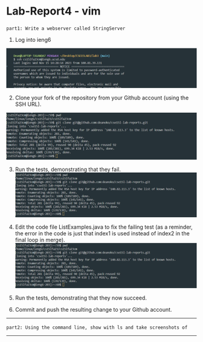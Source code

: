 # Lab-Report4 - vim

`part1: Write a webserver called StringServer`

1. Log into ieng6

![Image](ienglogined.png)

2. Clone your fork of the repository from your Github account (using the SSH URL).

![Image](gitclone.png)

3. Run the tests, demonstrating that they fail.
![Image](gitclone.png)

4. Edit the code file ListExamples.java to fix the failing test (as a reminder, the error in the code is just that index1 is used instead of index2 in the final loop in merge).
![Image](gitclone.png)

6. Run the tests, demonstrating that they now succeed.

7. Commit and push the resulting change to your Github account.

---

`part2: Using the command line, show with ls and take screenshots of`


---
